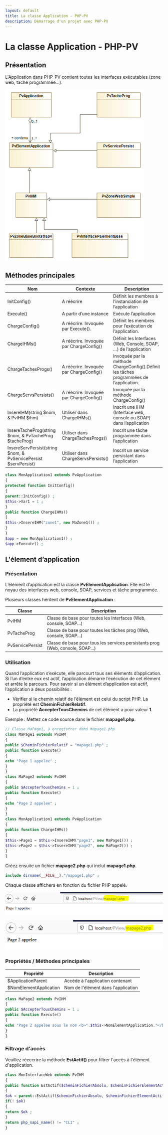 ```yaml
---
layout: default
title: La classe Application - PHP-PV
description: Démarrage d'un projet avec PHP-PV
---
```


# La classe Application - PHP-PV

## Présentation

L'Application dans PHP-PV contient toutes les interfaces exécutables (zone web, tache programmée...).

![Fonctionnement](images/diagramme-application.png)

## Méthodes principales

Nom | Contexte | Description
------------ | ------------- | -------------
InitConfig() | A réécrire | Définit les membres à l’instanciation de l’application
Execute() | A partir d’une instance | Exécute l’application
ChargeConfig() | A réécrire. Invoquée par Execute(). | Définit les membres pour l’exécution de l’application.
ChargeIHMs() | A réécrire. Invoquée par ChargeConfig() | Définit les Interfaces (Web, Console, SOAP, …) de l’application
ChargeTachesProgs() | A réécrire. Invoquée par ChargeConfig() | Invoquée par la méthode ChargeConfig().Définit les tâches programmées de l’application.
ChargeServsPersists() | A réécrire. Invoquée par ChargeConfig() | Invoquée par la méthode ChargeConfig()
InsereIHM(string $nom, & PvIHM $ihm) | Utiliser dans ChargeIHMs() | Inscrit une IHM (Interface web, console ou SOAP) dans l’application
InsereTacheProg(string $nom, & PvTacheProg $tacheProg) | Utiliser dans ChargeTachesProgs() | Inscrit une tâche programmée dans l’application
InsereServPersist(string $nom, & PvServicePersist $servPersist) | Utiliser dans ChargeServsPersists() | Inscrit un service persistant dans l’application

```php
class MonApplication1 extends PvApplication
{
protected function InitConfig()
{
parent::InitConfig() ;
$this->Var1 = 1 ;
}
public function ChargeIHMs()
{
$this->InsereIHM("zone1", new MaZone1()) ;
}
}
$app = new MonApplication1() ;
$app->Execute() ;
```

## L'élement d’application

### Présentation

L’élément d’application est la classe **PvElementApplication**. Elle est le noyau des interfaces web, console, SOAP, services et tâche programmée.

Plusieurs classes héritent de **PvElementApplication** :

Classe | Description
------------- | -------------
PvIHM | Classe de base pour toutes les Interfaces (Web, console, SOAP...)
PvTacheProg | Classe de base pour toutes les tâches prog (Web, console, SOAP...)
PvServicePersist | Classe de base pour tous les services persistants prog (Web, console, SOAP...)

### Utilisation

Quand l’application s’exécute, elle parcourt tous ses éléments d’application. Si l’un d’entre eux est actif, l’application démarre l’exécution de cet élément et arrête le parcours.
Pour savoir si un élément d’application est actif, l’application a deux possibilités :
- Vérifier si le chemin relatif de l’élément est celui du script PHP. La propriété est **CheminFichierRelatif**.
- La propriété **AccepterTousChemins** de cet élément a pour valeur **1**.

Exemple :
Mettez ce code source dans le fichier **mapage1.php**.
```php
// Classe MaPage1, à enregistrer dans mapage1.php
class MaPage1 extends PvIHM
{
public $CheminFichierRelatif = "mapage1.php" ;
public function Execute()
{
echo "Page 1 appelee" ;
}
}
class MaPage2 extends PvIHM
{
public $AccepterTousChemins = 1 ;
public function Execute()
{
echo "Page 2 appelee" ;
}
}
class MonApplication1 extends PvApplication
{
public function ChargeIHMs()
{
$this->Page1 = $this->InsereIHM("page1", new MaPage1()) ;
$this->Page2 = $this->InsereIHM("page2", new MaPage2()) ;
}
}
```
Créez ensuite un fichier **mapage2.php** qui inclut **mapage1.php**.
```php
include dirname(__FILE__)."/mapage1.php" ;
```

Chaque classe affichera en fonction du fichier PHP appelé.

![Résultat ma page 1](images/elemapp_mapage1.png)

![Résultat ma page 2](images/elemapp_mapage2.png)

### Propriétés / Méthodes principales

Propriété | Description
------------- | -------------
$ApplicationParent | Accède à l'application contenant
$NomElementApplication | Nom de l'élément dans l'application

```php
class MaPage2 extends PvIHM
{
public $AccepterTousChemins = 1 ;
public function Execute()
{
echo "Page 2 appelee sous le nom <b>".$this->NomElementApplication."</b>" ;
}
}
```

### Filtrage d'accès

Veuillez réeccrire la méthode **EstActif()** pour filtrer l'accès à l'élément d'application.

```php
class MonInterfaceWeb extends PvIHM
{
public function EstActif($cheminFichierAbsolu, $cheminFichierElementActif)
{
$ok = parent::EstActif($cheminFichierAbsolu, $cheminFichierElementActif) ;
if(! $ok)
{
return $ok ;
}
return php_sapi_name() != "CLI" ;
}
```

